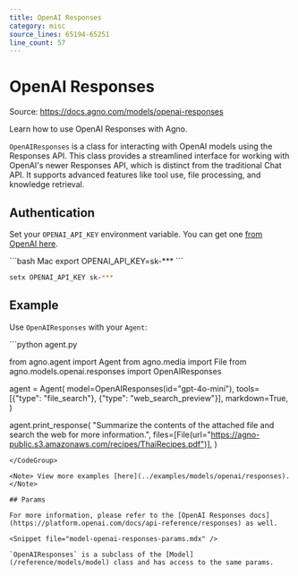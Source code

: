 ```yaml
---
title: OpenAI Responses
category: misc
source_lines: 65194-65251
line_count: 57
---
```


# OpenAI Responses
Source: https://docs.agno.com/models/openai-responses

Learn how to use OpenAI Responses with Agno.

`OpenAIResponses` is a class for interacting with OpenAI models using the Responses API. This class provides a streamlined interface for working with OpenAI's newer Responses API, which is distinct from the traditional Chat API. It supports advanced features like tool use, file processing, and knowledge retrieval.

## Authentication

Set your `OPENAI_API_KEY` environment variable. You can get one [from OpenAI here](https://platform.openai.com/account/api-keys).

<CodeGroup>
  ```bash Mac
  export OPENAI_API_KEY=sk-***
  ```

  ```bash Windows
  setx OPENAI_API_KEY sk-***
  ```
</CodeGroup>

## Example

Use `OpenAIResponses` with your `Agent`:

<CodeGroup>
  ```python agent.py

  from agno.agent import Agent
  from agno.media import File
  from agno.models.openai.responses import OpenAIResponses

  agent = Agent(
      model=OpenAIResponses(id="gpt-4o-mini"),
      tools=[{"type": "file_search"}, {"type": "web_search_preview"}],
      markdown=True,
  )

  agent.print_response(
      "Summarize the contents of the attached file and search the web for more information.",
      files=[File(url="https://agno-public.s3.amazonaws.com/recipes/ThaiRecipes.pdf")],
  )

  ```
</CodeGroup>

<Note> View more examples [here](../examples/models/openai/responses). </Note>

## Params

For more information, please refer to the [OpenAI Responses docs](https://platform.openai.com/docs/api-reference/responses) as well.

<Snippet file="model-openai-responses-params.mdx" />

`OpenAIResponses` is a subclass of the [Model](/reference/models/model) class and has access to the same params.


